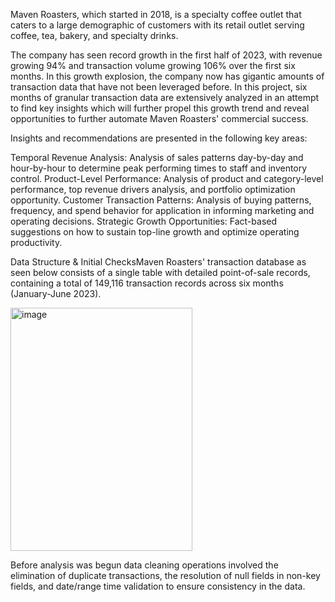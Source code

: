 Maven Roasters, which started in 2018, is a specialty coffee outlet that caters to a large demographic of customers with its retail outlet serving coffee, tea, bakery, and specialty drinks.

The company has seen record growth in the first half of 2023, with revenue growing 94% and transaction volume growing 106% over the first six months. In this growth explosion, the company now has gigantic amounts of transaction data that have not been leveraged before. In this project, six months of granular transaction data are extensively analyzed in an attempt to find key insights which will further propel this growth trend and reveal opportunities to further automate Maven Roasters' commercial success.

Insights and recommendations are presented in the following key areas:

Temporal Revenue Analysis: Analysis of sales patterns day-by-day and hour-by-hour to determine peak performing times to staff and inventory control.
Product-Level Performance: Analysis of product and category-level performance, top revenue drivers analysis, and portfolio optimization opportunity.
Customer Transaction Patterns: Analysis of buying patterns, frequency, and spend behavior for application in informing marketing and operating decisions.
Strategic Growth Opportunities: Fact-based suggestions on how to sustain top-line growth and optimize operating productivity.


Data Structure & Initial ChecksMaven Roasters' transaction database as seen below consists of a single table with detailed point-of-sale records, containing a total of 149,116 transaction records across six months (January-June 2023).

<img width="291" height="389" alt="image" src="https://github.com/user-attachments/assets/d6dd1634-e069-45a1-9ffb-08e6c4ba88b5" />


Before analysis was begun data cleaning operations involved the elimination of duplicate transactions, the resolution of null fields in non-key fields, and date/range time validation to ensure consistency in the data.
